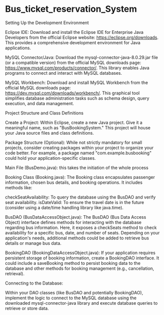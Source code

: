 # Bus_ticket_reservation_System

Setting Up the Development Environment

Eclipse IDE:  Download and install the Eclipse IDE for Enterprise Java Developers from the official Eclipse website: https://eclipse.org/downloads. This provides a comprehensive development environment for Java applications.

MySQL Connector/Java: Download the mysql-connector-java-8.0.29.jar file (or a compatible version) from the official MySQL downloads page: https://www.mysql.com/products/connector/. This library enables Java programs to connect and interact with MySQL databases.

MySQL Workbench: Download and install MySQL Workbench from the official MySQL downloads page: https://dev.mysql.com/downloads/workbench/. This graphical tool simplifies database administration tasks such as schema design, query execution, and data management.

Project Structure and Class Definitions

Create a Project: Within Eclipse, create a new Java project. Give it a meaningful name, such as "BusBookingSystem." This project will house your Java source files and class definitions.

Package Structure (Optional): While not strictly mandatory for small projects, consider creating packages within your project to organize your code better. For example, a package named "com.example.busbooking" could hold your application-specific classes.

Main File (BusDemo.java):
this takes the initiation of the whole process

Booking Class (Booking.java):
The Booking class encapsulates passenger information, chosen bus details, and booking operations. It includes methods like:

checkSeatAvailability: To query the database using the BusDAO and verify seat availability.
isDateValid: To ensure the travel date is in the future (consider using a date/time handling library like java.time).


BusDAO (BusDataAccessObject.java):
The BusDAO (Bus Data Access Object) interface defines methods for interacting with the database regarding bus information. Here, it exposes a checkSeats method to check availability for a specific bus, date, and number of seats. Depending on your application's needs, additional methods could be added to retrieve bus details or manage bus data.

BookingDAO (BookingDataAccessObject.java):
If your application requires persistent storage of booking information, create a BookingDAO interface. It could include a saveBooking method to persist booking data to the database and other methods for booking management (e.g., cancellation, retrieval).

Connecting to the Database:

Within your DAO classes (like BusDAO and potentially BookingDAO), implement the logic to connect to the MySQL database using the downloaded mysql-connector-java library and execute database queries to retrieve or store data.
